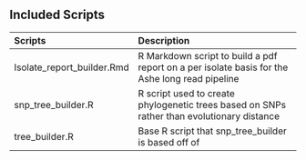 ## Included Scripts

|Scripts|Description|
|:---   |:---       |
|Isolate_report_builder.Rmd|R Markdown script to build a pdf report on a per isolate basis for the Ashe long read pipeline|
|snp_tree_builder.R|R script used to create phylogenetic trees based on SNPs rather than evolutionary distance|
|tree_builder.R|Base R script that snp_tree_builder is based off of|